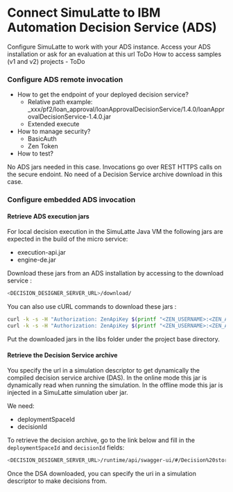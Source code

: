 # Connect SimuLatte to IBM Automation Decision Service (ADS)

Configure SimuLatte to work with your ADS instance.
Access your ADS installation or ask for an evaluation at this url ToDo
How to access samples (v1 and v2) projects - ToDo

### Configure ADS remote invocation
* How to get the endpoint of your deployed decision service?
   * Relative path example: _xxx/pf2/loan_approval/loanApprovalDecisionService/1.4.0/loanApprovalDecisionService-1.4.0.jar 
   * Extended execute
* How to manage security?
   * BasicAuth
   * Zen Token
* How to test?

No ADS jars needed in this case. Invocations go over REST HTTPS calls on the secure endoint.
No need of a Decision Service archive download in this case.

### Configure embedded ADS invocation
#### Retrieve ADS execution jars
For local decision execution in the SimuLatte Java VM the following jars are expected in the build of the micro service:
   * execution-api.jar
   * engine-de.jar

Download these jars from an ADS installation by accessing to the download service : 
```bash
<DECISION_DESIGNER_SERVER_URL>/download/
```

You can also use cURL commands to download these jars : 
```bash
curl -k -s -H "Authorization: ZenApiKey $(printf "<ZEN_USERNAME>:<ZEN_APIKEY>" | base64)" <DECISION_DESIGNER_SERVER_URL>/download/execution-api_<EXECUTION_API_VERSION>.jar -o execution-api_<EXECUTION_API_VERSION>.jar
curl -k -s -H "Authorization: ZenApiKey $(printf "<ZEN_USERNAME>:<ZEN_APIKEY>" | base64)" <DECISION_DESIGNER_SERVER_URL>/download/engine-de-api_<ENGINE_API_VERSION>.jar -o engine-de-api_<ENGINE_API_VERSION>.jar
```

Put the downloaded jars in the libs folder under the project base directory.

#### Retrieve the Decision Service archive
You specify the url in a simulation descriptor to get dynamically the compiled decision service archive (DAS).
In the online mode this jar is dynamically read when running the simulation. In the offline mode this jar is injected in a SimuLatte simulation uber jar.

We need:
* deploymentSpaceId
* decisionId

To retrieve the decision archive, go to the link below and fill in the `deploymentSpaceId` and `decisionId` fields: 
```bash
<DECISION_DESIGNER_SERVER_URL>/runtime/api/swagger-ui/#/Decision%20storage%20management/getArchive
```

Once the DSA downloaded, you can specify the uri in a simulation descriptor to make decisions from. 